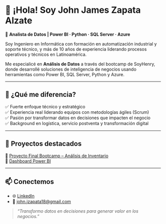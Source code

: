 # 👋 ¡Hola! Soy John James Zapata Alzate

🎯 **Analista de Datos | Power BI · Python · SQL Server · Azure**

Soy Ingeniero en Informática con formación en automatización industrial y soporte técnico, y más de 10 años de experiencia liderando procesos operativos y técnicos en Latinoamérica.  

Me especialicé en **Análisis de Datos** a través del bootcamp de SoyHenry, donde desarrollé soluciones de inteligencia de negocios usando herramientas como Power BI, SQL Server, Python y Azure.  

---

## 💼 ¿Qué me diferencia?

✅ Fuerte enfoque técnico y estratégico  
✅ Experiencia real liderando equipos con metodologías ágiles (Scrum)  
✅ Pasión por transformar datos en decisiones que impacten el negocio  
✅ Background en logística, servicio postventa y transformación digital  

---

## 🚀 Proyectos destacados

🔹 [Proyecto Final Bootcamp – Análisis de Inventario](https://github.com/jzapata18/Proyecto-Final-Viticole)  
🔹 [Dashboard Power BI](https://app.powerbi.com/view?r=eyJrIjoiNjk4Mzc2MDYtMjJiNy00MDVjLThmYjctMWI4MWZhYTllZmZiIiwidCI6IjhhMjFkOGZiLTIyNjEtNGM1Ni04NjhkLTM4YmUwYTE3OGUyMSIsImMiOjN9)

---

## 📫 Conectemos

- 🌐 [LinkedIn](www.linkedin.com/in/johnjzapata)
- 📧 john.jzapata18@gmail.com

> *“Transformo datos en decisiones para generar valor en los negocios.”*
